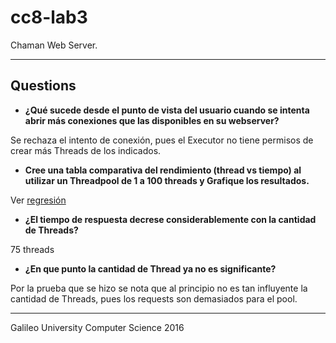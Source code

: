 cc8-lab3
===================

Chaman Web Server.

----------

Questions
-------------

 - **¿Qué sucede desde el punto de vista del usuario cuando se intenta abrir más conexiones que las disponibles en su webserver?**
 
Se rechaza el intento de conexión, pues el Executor no tiene permisos de crear más Threads de los indicados.

- **Cree una tabla comparativa del rendimiento (thread vs tiempo) al utilizar un Threadpool  de 1 a 100 threads  y  Grafique los resultados.**

Ver [regresión](/regression.pdf)
 
- **¿El tiempo de respuesta decrese considerablemente con la cantidad de Threads?**

75 threads

 - **¿En que punto la cantidad de Thread ya no es significante?**
  
Por la prueba que se hizo se nota que al principio no es tan influyente la cantidad de Threads, pues los requests son demasiados para el pool.


----------
Galileo University
Computer Science 2016

